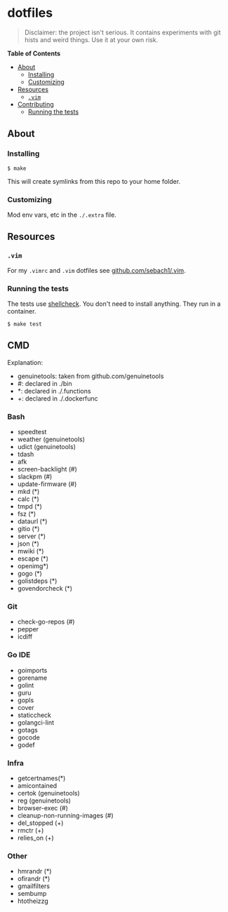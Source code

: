 # dotfiles
> Disclaimer: the project isn't serious. It contains experiments with git hists and weird things. Use it at your own risk.

**Table of Contents**

<!-- toc -->

- [About](#about)
  * [Installing](#installing)
  * [Customizing](#customizing)
- [Resources](#resources)
  * [`.vim`](#vim)
- [Contributing](#contributing)
  * [Running the tests](#running-the-tests)

<!-- tocstop -->

## About

### Installing

```console
$ make
```

This will create symlinks from this repo to your home folder.

### Customizing

Mod env vars, etc in the `./.extra` file.

## Resources

### `.vim`

For my `.vimrc` and `.vim` dotfiles see
[github.com/sebach1/.vim](https://github.com/sebach1/.vim).

### Running the tests

The tests use [shellcheck](https://github.com/koalaman/shellcheck). You don't
need to install anything. They run in a container.

```console
$ make test
```

## CMD

Explanation:
 - genuinetools: taken from github.com/genuinetools
 - #: declared in ./bin
 - *: declared in ./.functions
 - +: declared in ./.dockerfunc

### Bash

 - speedtest
 - weather (genuinetools)
 - udict (genuinetools)
 - tdash
 - afk
 - screen-backlight (#)
 - slackpm (#)
 - update-firmware (#)
 - mkd (*)
 - calc (*)
 - tmpd (*)
 - fsz (*)
 - dataurl (*)
 - gitio (*)
 - server (*)
 - json (*)
 - mwiki (*)
 - escape (*)
 - openimg*)
 - gogo (*)
 - golistdeps (*)
 - govendorcheck (*)


### Git

 - check-go-repos (#)
 - pepper
 - icdiff

### Go IDE

 - goimports
 - gorename
 - golint
 - guru
 - gopls
 - cover
 - staticcheck
 - golangci-lint
 - gotags
 - gocode
 - godef

### Infra

- getcertnames(*)
- amicontained
- certok (genuinetools)
- reg (genuinetools)
- browser-exec (#) 
- cleanup-non-running-images (#) 
- del_stopped (+)
- rmctr (+)
- relies_on (+)

### Other

- hmrandr (*)
- ofirandr (*)
- gmailfilters
- sembump
- htotheizzg

